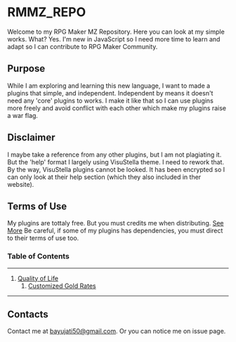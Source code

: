 # RMMZ_REPO

Welcome to my RPG Maker MZ Repository. Here you can look at my simple works. What? Yes. I'm new in JavaScript so I need more time to learn and adapt so I can contribute to RPG Maker Community.

## Purpose

While I am exploring and learning this new language, I want to made a plugins that simple, and independent. Independent by means it doesn't need any 'core' plugins to works.
I make it like that so I can use plugins more freely and avoid conflict with each other which make my plugins raise a war flag.

## Disclaimer

I maybe take a reference from any other plugins, but I am not plagiating it.
But the 'help' format I largely using VisuStella theme. I need to rework that.
By the way, VisuStella plugins cannot be looked. It has been encrypted so I can only look at their help section (which they also included in ther website).

## Terms of Use

My plugins are tottaly free. But you must credits me when distributing. [See More](https://github.com/FrixellScriptWorks/RMMZ_REPO/blob/main/LICENSE)
Be careful, if some of my plugins has dependencies, you must direct to their terms of use too.

### Table of Contents
--------------
1. [Quality of Life](https://github.com/FrixellScriptWorks/RMMZ_REPO/tree/main/Quality%20of%20Life)
   1. [Customized Gold Rates](https://github.com/FrixellScriptWorks/RMMZ_REPO/blob/main/Quality%20of%20Life/FrixellSW_2_GoldRate.js)
--------------
## Contacts

Contact me at bayujati50@gmail.com. Or you can notice me on issue page.
